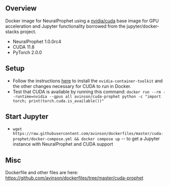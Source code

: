 ## Overview

Docker image for NeuralProphet using a [nvidia/cuda](https://hub.docker.com/r/nvidia/cuda/) base image for GPU acceleration and Jupyter functionality borrowed from the jupyter/docker-stacks project.

* NeuralProphet 1.0.0rc4
* CUDA 11.8
* PyTorch 2.0.0

## Setup
* Follow the instructions [here](https://support.system76.com/articles/cuda/#other-versions-of-cuda) to install the `nvidia-container-toolkit` and the other changes necessary for CUDA to run in Docker.
* Test that CUDA is available by running this command: `docker run --rm --runtime=nvidia --gpus all avinson/cuda-prophet python -c "import torch; print(torch.cuda.is_available())"`

## Start Jupyter
* `wget https://raw.githubusercontent.com/avinson/dockerfiles/master/cuda-prophet/docker-compose.yml && docker compose up` -- to get a Jupyter instance with NeuralProphet and CUDA support

## Misc
Dockerfile and other files are here: https://github.com/avinson/dockerfiles/tree/master/cuda-prophet